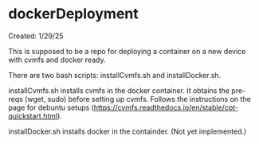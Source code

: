 # dockerDeployment
Created: 1/29/25

This is supposed to be a repo for deploying a container on a new device with cvmfs and docker ready.

There are two bash scripts: installCvmfs.sh and installDocker.sh. 

installCvmfs.sh installs cvmfs in the docker container. It obtains the pre-reqs (wget, sudo) before 
setting up cvmfs. Follows the instructions on the page for debuntu setups (https://cvmfs.readthedocs.io/en/stable/cpt-quickstart.html).

installDocker.sh installs docker in the containder. (Not yet implemented.)